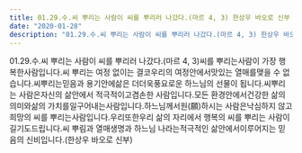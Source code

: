 ```yaml
---
title: 01.29.수.씨 뿌리는 사람이 씨를 뿌리러 나갔다.(마르 4, 3) 한상우 바오로 신부 
date: "2020-01-28"
description: "01.29.수.씨 뿌리는 사람이 씨를 뿌리러 나갔다.(마르 4, 3) 한상우 바오로 신부 "
---
```


 01.29.수.씨 뿌리는 사람이 씨를 뿌리러 나갔다.(마르 4, 3)씨를 뿌리는사람이 가장 행복한사람입니다.씨 뿌리는 여정 없이는 결코우리의 여정안에서맛있는 열매를맺을 수 없습니다.씨뿌리는믿음과 용기안에삶은 더더욱풍요로운 하느님의 선물이 됩니다.씨뿌리는 사람은자신의 삶안에서 적극적이고겸손한 사람입니다.모든 환경안에서건강한 삶의 의미와삶의 가치를일구어내는사람입니다.하느님께서원(願)하시는 사람은낙심하지 않고희망의 씨를 뿌리는사람입니다.우리또한우리 삶의 자리에서 행복의 씨를 뿌리는 사람이길기도드립니다.씨 뿌림과 열매생명과 하느님 나라는적극적인 삶안에서이루어지는 믿음의 신비입니다.(한상우 바오로 신부)